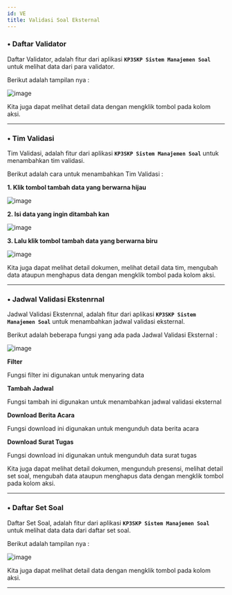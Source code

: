 ```yaml
---
id: VE
title: Validasi Soal Eksternal
---
```


### • Daftar Validator

Daftar Validator, adalah fitur dari aplikasi **`KP3SKP Sistem Manajemen Soal`** untuk melihat data dari para validator.

Berikut adalah tampilan nya :

![image](/img/DV.PNG)

Kita juga dapat melihat detail data dengan mengklik tombol pada kolom aksi.

---

### • Tim Validasi

Tim Validasi, adalah fitur dari aplikasi **`KP3SKP Sistem Manajemen Soal`** untuk menambahkan tim validasi.

Berikut adalah cara untuk menambahkan Tim Validasi :

**1. Klik tombol tambah data yang berwarna hijau**

![image](/img/Tambah.png)

**2. Isi data yang ingin ditambah kan**

![image](/img/TV_data.PNG)

**3.  Lalu klik tombol tambah data yang berwarna biru**

![image](/img/Tdata.PNG)

Kita juga dapat melihat detail dokumen, melihat detail data tim, mengubah data  ataupun menghapus data dengan mengklik tombol pada kolom aksi.

---

### • Jadwal Validasi Ekstenrnal

Jadwal Validasi Ekstenrnal, adalah fitur dari aplikasi **`KP3SKP Sistem Manajemen Soal`** untuk menambahkan jadwal validasi eksternal.

Berikut adalah beberapa fungsi yang ada pada Jadwal Validasi Eksternal :

![image](/img/Jadwal_fungsi.PNG)

**Filter**

Fungsi filter ini digunakan untuk menyaring data 

**Tambah Jadwal**

Fungsi tambah ini digunakan untuk menambahkan jadwal validasi eksternal

**Download Berita Acara**

Fungsi download ini digunakan untuk mengunduh data berita acara

**Download Surat Tugas**

Fungsi download ini digunakan untuk mengunduh data surat tugas


Kita juga dapat melihat detail dokumen, mengunduh presensi, melihat detail set soal, mengubah data  ataupun menghapus data dengan mengklik tombol pada kolom aksi.

---

### • Daftar Set Soal

Daftar Set Soal, adalah fitur dari aplikasi **`KP3SKP Sistem Manajemen Soal`** untuk melihat data data dari daftar set soal.

Berikut adalah tampilan nya :

![image](/img/DSS.PNG)

Kita juga dapat melihat detail data dengan mengklik tombol pada kolom aksi.

---